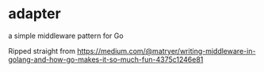 # adapter
a simple middleware pattern for Go

Ripped straight from https://medium.com/@matryer/writing-middleware-in-golang-and-how-go-makes-it-so-much-fun-4375c1246e81
